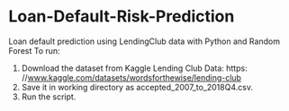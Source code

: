 # Loan-Default-Risk-Prediction
Loan default prediction using LendingClub data with Python and Random Forest
To run:
1. Download the dataset from Kaggle Lending Club Data: https:
   //www.kaggle.com/datasets/wordsforthewise/lending-club
3. Save it in working directory as accepted_2007_to_2018Q4.csv.
4. Run the script.

